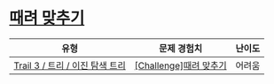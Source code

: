 # [때려 맞추기](https://https://en.codetree.ai/trails/complete/curated-cards/challenge-bst-inference)

|유형|문제 경험치|난이도|
|---|---|---|
|[Trail 3 / 트리 / 이진 탐색 트리](https://https://en.codetree.ai/trail-info/novice-high/)|[[Challenge]때려 맞추기](https://https://en.codetree.ai/trails/complete/curated-cards/challenge-bst-inference/)|어려움|

